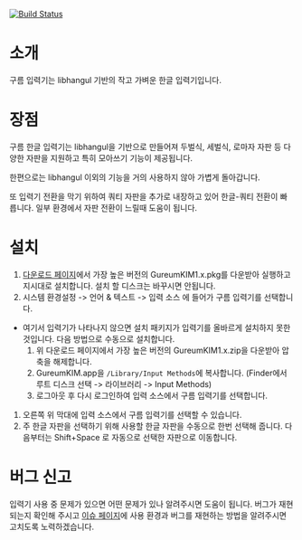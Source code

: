 [![Build Status](https://travis-ci.org/gureum/gureum.svg?branch=master)](https://travis-ci.org/gureum/gureum)

# 소개
구름 입력기는 libhangul 기반의 작고 가벼운 한글 입력기입니다.

# 장점
구름 한글 입력기는 libhangul을 기반으로 만들어져 두벌식, 세벌식, 로마자 자판 등 다양한 자판을 지원하고 특히 모아쓰기 기능이 제공됩니다.

한편으로는 libhangul 이외의 기능을 거의 사용하지 않아 가볍게 돌아갑니다.

또 입력기 전환을 막기 위하여 쿼티 자판을 추가로 내장하고 있어 한글-쿼티 전환이 빠릅니다. 일부 환경에서 자판 전환이 느릴때 도움이 됩니다.

# 설치
1. [다운로드 페이지](http://bi.gureum.org)에서 가장 높은 버전의 GureumKIM1.x.pkg를 다운받아 실행하고 지시대로 설치합니다. 설치 할 디스크는 바꾸시면 안됩니다.
1. 시스템 환경설정 -> 언어 & 텍스트 -> 입력 소스 에 들어가 구름 입력기를 선택합니다.
 * 여기서 입력기가 나타나지 않으면 설치 패키지가 입력기를 올바르게 설치하지 못한 것입니다. 다음 방법으로 수동으로 설치합니다.
   1. 위 다운로드 페이지에서 가장 높은 버전의 GureumKIM1.x.zip을 다운받아 압축을 해제합니다.
   1. GureumKIM.app을 `/Library/Input Methods`에 복사합니다. (Finder에서 루트 디스크 선택 -> 라이브러리 -> Input Methods)
   1. 로그아웃 후 다시 로그인하여 입력 소스에서 구름 입력기를 선택합니다.
1. 오른쪽 위 막대에 입력 소스에서 구름 입력기를 선택할 수 있습니다.
1. 주 한글 자판을 선택하기 위해 사용할 한글 자판을 수동으로 한번 선택해 줍니다. 다음부터는 Shift+Space 로 자동으로 선택한 자판으로 이동합니다.

# 버그 신고
입력기 사용 중 문제가 있으면 어떤 문제가 있나 알려주시면 도움이 됩니다. 버그가 재현되는지 확인해 주시고 [이슈 페이지](https://github.com/gureum/gureum/issues)에 사용 환경과 버그를 재현하는 방법을 알려주시면 고치도록 노력하겠습니다.

